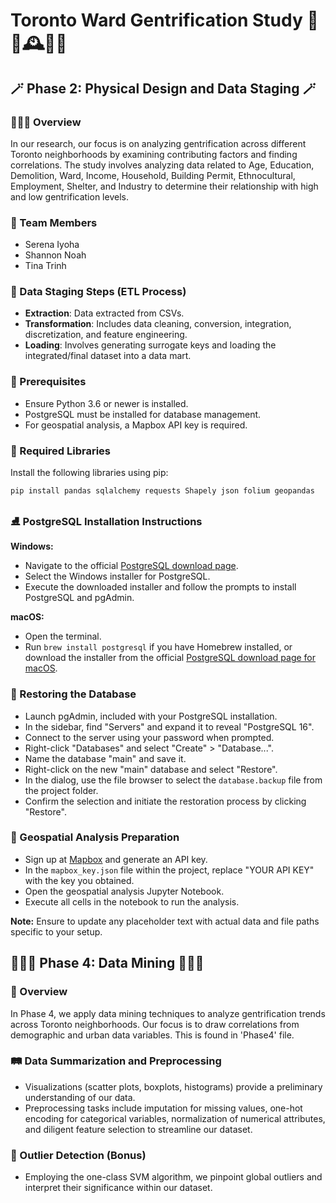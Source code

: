 # Toronto Ward Gentrification Study 🥭🌠🕰️🍄🎨

## 🪄 Phase 2: Physical Design and Data Staging 🪄

### 🚴🏻‍♀️ Overview
In our research, our focus is on analyzing gentrification across different Toronto neighborhoods by examining contributing factors and finding correlations. The study involves analyzing data related to Age, Education, Demolition, Ward, Income, Household, Building Permit, Ethnocultural, Employment, Shelter, and Industry to determine their relationship with high and low gentrification levels.

### 🥨 Team Members
- Serena Iyoha
- Shannon Noah
- Tina Trinh 

### 🎋 Data Staging Steps (ETL Process)
- **Extraction**: Data extracted from CSVs.
- **Transformation**: Includes data cleaning, conversion, integration, discretization, and feature engineering.
- **Loading**: Involves generating surrogate keys and loading the integrated/final dataset into a data mart.

### 🐌 Prerequisites
- Ensure Python 3.6 or newer is installed.
- PostgreSQL must be installed for database management.
- For geospatial analysis, a Mapbox API key is required.

### 👒 Required Libraries
Install the following libraries using pip:

```bash
pip install pandas sqlalchemy requests Shapely json folium geopandas
```

### ⛸️ PostgreSQL Installation Instructions
**Windows:**
- Navigate to the official [PostgreSQL download page](https://www.postgresql.org/download/windows/).
- Select the Windows installer for PostgreSQL.
- Execute the downloaded installer and follow the prompts to install PostgreSQL and pgAdmin.

**macOS:**
- Open the terminal.
- Run `brew install postgresql` if you have Homebrew installed, or download the installer from the official [PostgreSQL download page for macOS](https://www.postgresql.org/download/macosx/).

### 🥑 Restoring the Database
- Launch pgAdmin, included with your PostgreSQL installation.
- In the sidebar, find "Servers" and expand it to reveal "PostgreSQL 16".
- Connect to the server using your password when prompted.
- Right-click "Databases" and select "Create" > "Database...".
- Name the database "main" and save it.
- Right-click on the new "main" database and select "Restore".
- In the dialog, use the file browser to select the `database.backup` file from the project folder.
- Confirm the selection and initiate the restoration process by clicking "Restore".

### 🧥 Geospatial Analysis Preparation
- Sign up at [Mapbox](https://www.mapbox.com/) and generate an API key.
- In the `mapbox_key.json` file within the project, replace "YOUR API KEY" with the key you obtained.
- Open the geospatial analysis Jupyter Notebook.
- Execute all cells in the notebook to run the analysis.

**Note:** Ensure to update any placeholder text with actual data and file paths specific to your setup.

## 🧝🏻‍♀️ Phase 4: Data Mining 🧝🏻‍♀️

### 🍨 Overview
In Phase 4, we apply data mining techniques to analyze gentrification trends across Toronto neighborhoods. Our focus is to draw correlations from demographic and urban data variables. This is found in 'Phase4' file.

### 🛤️  Data Summarization and Preprocessing
- Visualizations (scatter plots, boxplots, histograms) provide a preliminary understanding of our data.
- Preprocessing tasks include imputation for missing values, one-hot encoding for categorical variables, normalization of numerical attributes, and diligent feature selection to streamline our dataset.

### 🛁  Outlier Detection (Bonus)
- Employing the one-class SVM algorithm, we pinpoint global outliers and interpret their significance within our dataset.
